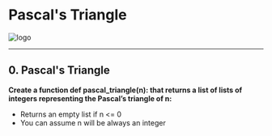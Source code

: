 # Pascal's Triangle  

![logo](https://blog.holbertonschool.com/wp-content/uploads/2021/06/Fichier-13.png)  
_______________________________________________________   
## 0. Pascal's Triangle  
  
**Create a function def pascal_triangle(n): that returns a list of lists of integers representing the Pascal’s triangle of n:**  
  
- Returns an empty list if n <= 0  
- You can assume n will be always an integer  
